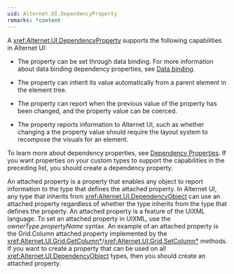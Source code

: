```yaml
---
uid: Alternet.UI.DependencyProperty
remarks: *content
---
```

 A <xref:Alternet.UI.DependencyProperty> supports the following capabilities in
 Alternet UI:  
  
-   The property can be set through data binding. For more information about
    data binding dependency properties, see [Data
    binding](../../introduction/data-binding/data-binding.md).
  
-   The property can inherit its value automatically from a parent element in
    the element tree.
  
-   The property can report when the previous value of the property has been
    changed, and the property value can be coerced.
  
-   The property reports information to Alternet UI, such as whether changing a the property value should require the layout system to recompose the visuals for
    an element.  
    
 To learn more about dependency properties, see [Dependency
 Properties](../../introduction/dependency-properties/dependency-properties.md). If
 you want properties on your custom types to support the capabilities in the
 preceding list, you should create a dependency property.
  
 An attached property is a property that enables any object to report
 information to the type that defines the attached property. In Alternet UI, any
 type that inherits from <xref:Alternet.UI.DependencyObject> can use an
 attached property regardless of whether the type inherits from the type that
 defines the property. An attached property is a feature of the UIXML language.
 To set an attached property in UIXML, use the *ownerType*.*propertyName* syntax.
 An example of an attached property is the Grid.Column attached property implemented by the
 <xref:Alternet.UI.Grid.GetColumn*>/<xref:Alternet.UI.Grid.SetColumn*> methods.
 If you want to create a property that can be used on all
 <xref:Alternet.UI.DependencyObject> types, then you should create an
 attached property.
